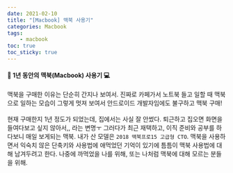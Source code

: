 ```yaml
---
date: 2021-02-10
title: "[Macbook] 맥북 사용기"
categories: Macbook
tags:
    - macbook
toc: true
toc_sticky: true
---
```

#### 🎁 1년 동안의 맥북(Macbook) 사용기 💻

맥북을 구매한 이유는 단순히 간지나 보여서. 진짜로 카페가서 노트북 들고 일할 때 맥북으로 일하는 모습이 그렇게 멋져 보여서 안드로이드 개발자임에도 불구하고 맥북 구매!  
&nbsp;  
현재 구매한지 1년 정도가 되었는데, 집에서는 사실 잘 안썼다. 퇴근하고 집오면 화면을 들여다보고 싶지 않아서,, 라는 변명ㅜ 그러다가 최근 재택하고, 이직 준비와 공부를 하다보니 매일 보게되는 맥북. 내가 산 모델은 `2018 맥북프로15 고급형 CTO`. 맥북을 사용하면서 익숙치 않은 단축키와 사용법에 애먹었던 기억이 있기에 틈틈이 맥북 사용법에 대해 남겨두려고 한다. 나중에 까먹었을 나를 위해, 또는 나처럼 맥북에 대해 모르는 분들을 위해.
&nbsp;  
